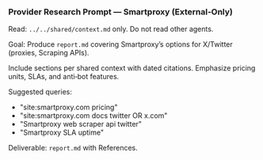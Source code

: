 ### Provider Research Prompt — Smartproxy (External‑Only)

Read: `../../shared/context.md` only. Do not read other agents.

Goal: Produce `report.md` covering Smartproxy’s options for X/Twitter (proxies, Scraping APIs).

Include sections per shared context with dated citations. Emphasize pricing units, SLAs, and anti‑bot features.

Suggested queries:
- "site:smartproxy.com pricing"
- "site:smartproxy.com docs twitter OR x.com"
- "Smartproxy web scraper api twitter"
- "Smartproxy SLA uptime"

Deliverable: `report.md` with References.


